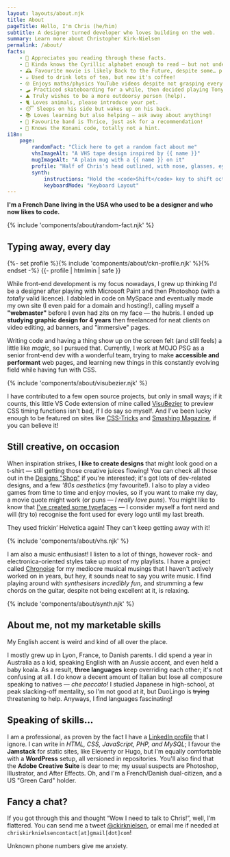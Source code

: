 ```yaml
---
layout: layouts/about.njk
title: About
pageTitle: Hello, I'm Chris (he/him)
subtitle: A designer turned developer who loves building on the web.
summary: Learn more about Christopher Kirk-Nielsen
permalink: /about/
facts:
    - 💜 Appreciates you reading through these facts.
    - 👀 Kinda knows the Cyrillic alphabet enough to read — but not understand — sentences.
    - 🕰 Favourite movie is likely Back to the Future, despite some… problematic things.
    - ☕️ Used to drink lots of tea, but now it's coffee!
    - 🤓 Enjoys maths/physics YouTube videos despite not grasping everything.
    - 🛹 Practiced skateboarding for a while, then decided playing Tony Hawk was safer.
    - ⛰ Truly wishes to be a more outdoorsy person (help).
    - 🐈 Loves animals, please introduce your pet.
    - 😴 Sleeps on his side but wakes up on his back.
    - 📚 Loves learning but also helping — ask away about anything!
    - 🎸 Favourite band is Thrice, just ask for a recommendation!
    - 👾 Knows the Konami code, totally not a hint.
i18n:
    page:
        randomFact: "Click here to get a random fact about me"
        vhsImageAlt: "A VHS tape design inspired by {{ name }}"
        mugImageAlt: "A plain mug with a {{ name }} on it"
        profile: "Half of Chris's head outlined, with nose, glasses, eyebrows and beard drawn"
        synth:
            instructions: "Hold the <code>Shift</code> key to shift octaves"
            keyboardMode: "Keyboard Layout"
---
```


**I'm a <span class="about-country" data-flag="🇫🇷" data-icon="🥖">French</span> <span class="about-country" data-flag="🇩🇰" data-icon="🧜‍♀️">Dane</span> living in the <span class="about-country" data-flag="🇺🇸" data-icon="🏈">USA</span> who used to be a designer and who now likes to code.**

{% include 'components/about/random-fact.njk' %}


## Typing away, every day

<div class="about-first">
{%- set profile %}{% include 'components/about/ckn-profile.njk' %}{% endset -%}
{{- profile | htmlmin | safe }}

While front-end development is my focus nowadays, I grew up thinking I'd be a designer after playing with Microsoft Paint and then Photoshop (with a *totally* valid licence). I dabbled in code on MySpace and eventually made my own site (I even paid for a domain and hosting!), calling myself a **"webmaster"** before I even had zits on my face — the hubris. I ended up **studying graphic design for 4 years** then freelanced for neat clients on video editing, ad banners, and "immersive" pages.

</div>

Writing code and having a thing show up on the screen felt (and still feels) a little like <em class="about-emoji" data-emoji="✨">magic</em>, so I pursued that. Currently, I work at MOJO PSG as a senior front-end dev with a wonderful team, trying to make **accessible and performant** web pages, and learning new things in this constantly evolving field while having fun with CSS.

{% include 'components/about/visubezier.njk' %}

<p data-about="opensource">
I have contributed to a few open source projects, but only in small ways; if it counts, this little VS Code extension of mine called <a href="https://marketplace.visualstudio.com/items?itemName=chriskirknielsen.visubezier">VisuBezier</a> to preview CSS timing functions isn't bad, if I do say so myself. And I've been lucky enough to be featured on sites like <a href="https://css-tricks.com/author/chriskirknielsen/">CSS-Tricks</a> and <a href="https://www.smashingmagazine.com/author/chriskirknielsen/">Smashing Magazine</a>, if you can believe it!</p>
</p>

## Still creative, on occasion

<p data-about="creative">
When inspiration strikes, <strong>I like to create designs</strong> that might look good on a t-shirt — still getting those creative juices flowing! You can check all those out in the <a href="/designs/">Designs "Shop"</a> if you're interested; it's got lots of dev-related designs, and a few <em class="about-emoji" data-emoji="🌴">'80s aesthetics</em> (my favourite!). I also to play a video games from time to time and enjoy movies, so if you want to make my day, a movie quote might work (or puns — <em>I really love puns</em>). You might like to know that <a href="/fonts/">I've created some typefaces</a> — I consider myself a font nerd and will (try to) recognise the font used for every logo until my last breath.
</p>

<p class="about-quotebox">They used frickin’ Helvetica again! They can’t keep getting away with it!</p>

{% include 'components/about/vhs.njk' %}

I am also a music enthusiast! I listen to a lot of things, however rock- and electronica-oriented styles take up most of my playlists. I have a project called [Chronoise](https://chronoise.com) for my mediocre musical musings that I haven't actively worked on in years, but hey, it sounds neat to say you write music. I find playing around with *synthesisers incredibly fun*, and strumming a few chords on the guitar, despite not being excellent at it, is relaxing.

{% include 'components/about/synth.njk' %}

## About me, not my marketable skills

<p class="about-quotebox" data-about="personal">My English accent is weird and kind of all over the place.</p>

<p>
I mostly grew up in Lyon, France, to Danish parents. I did spend a year in Australia as a kid, speaking English with an Aussie accent, and even held a baby koala. As a result, <strong>three languages</strong> keep overriding each other; it's not confusing at all. I do know a decent amount of Italian but lose all composure speaking to natives — <em lang="it" class="about-emoji" data-emoji="🤌">che peccato!</em> I studied Japanese in high-school, at peak slacking-off mentality, so I'm not good at it, but DuoLingo is <del>trying</del> threatening to help. Anyways, I find languages fascinating!
</p>

## Speaking of skills…

I am a professional, as proven by the fact I have a [LinkedIn profile](https://www.linkedin.com/in/chriskirknielsen/) that I ignore. I can write in *HTML, CSS, JavaScript, PHP, and MySQL*; I favour the **Jamstack** for static sites, like Eleventy or Hugo, but I'm equally comfortable with a **WordPress** setup, all versioned in repositories. You'll also find that the **Adobe Creative Suite** is dear to me; my usual suspects are Photoshop, Illustrator, and After Effects. Oh, and I'm a French/Danish dual-citizen, and a US "Green Card" holder.

## Fancy a chat?

<p data-about="contact">
If you got through this and thought “Wow I need to talk to Chris!”, well, I’m flattered. You can send me a tweet <a href="https://twitter.com/ckirknielsen">@ckirknielsen</a>, or email me if needed at <code>chriskirknielsen<wbr><span class="visually-hidden" aria-hidden="true" style="user-select:none;">contact</span>[at]gmail[dot]com</code>!
</p>

<p class="about-quotebox">Unknown phone numbers give me anxiety.</p>